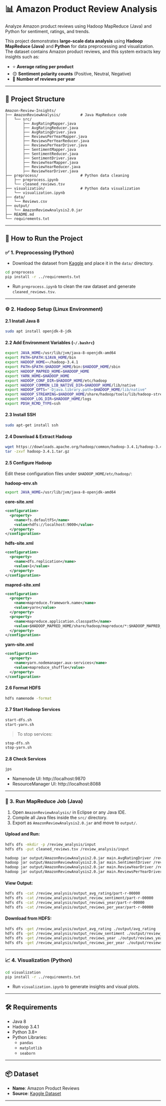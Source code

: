 # 📊 Amazon Product Review Analysis

Analyze Amazon product reviews using Hadoop MapReduce (Java) and Python for sentiment, ratings, and trends.

This project demonstrates **large-scale data analysis** using **Hadoop MapReduce (Java)** and **Python** for data preprocessing and visualization. The dataset contains Amazon product reviews, and this system extracts key insights such as:

- ⭐ **Average rating per product**
- 😊 **Sentiment polarity counts** (Positive, Neutral, Negative)
- 📅 **Number of reviews per year**

---

## 📁 Project Structure

```
Amazon-Review-Insights/
├── AmazonReviewAnalysis/         # Java MapReduce code
│   └── src/
│       ├── AvgRatingMapper.java
│       ├── AvgRatingReducer.java
│       ├── AvgRatingDriver.java
│       ├── ReviewsPerYearMapper.java
│       ├── ReviewsPerYearReducer.java
│       ├── ReviewsPerYearDriver.java
│       ├── SentimentMapper.java
│       ├── SentimentReducer.java
│       ├── SentimentDriver.java
│       ├── ReviewYearMapper.java
│       ├── ReviewYearReducer.java
│       ├── ReviewYearDriver.java
├── preprocess/                   # Python data cleaning
│   ├── preprocess.ipynb
│   └── cleaned_reviews.tsv
├── visualization/                # Python data visualization
│   └── visualization.ipynb
├── data/
│   └── Reviews.csv
├── output/
│   └── AmazonReviewAnalysis2.0.jar
├── README.md
└── requirements.txt
```

---

## 🚀 How to Run the Project

### ✅ 1. Preprocessing (Python)

- Download the dataset from [Kaggle](https://www.kaggle.com/datasets/arhamrumi/amazon-product-reviews) and place it in the `data/` directory.

```bash
cd preprocess
pip install -r ../requirements.txt
```

- Run `preprocess.ipynb` to clean the raw dataset and generate `cleaned_reviews.tsv`.

---

### ⚙️ 2. Hadoop Setup (Linux Environment)

#### 2.1 Install Java 8

```bash
sudo apt install openjdk-8-jdk
```

#### 2.2 Add Environment Variables (`~/.bashrc`)

```bash
export JAVA_HOME=/usr/lib/jvm/java-8-openjdk-amd64
export PATH=$PATH:$JAVA_HOME/bin
export HADOOP_HOME=~/hadoop-3.4.1
export PATH=$PATH:$HADOOP_HOME/bin:$HADOOP_HOME/sbin
export HADOOP_MAPRED_HOME=$HADOOP_HOME
export YARN_HOME=$HADOOP_HOME
export HADOOP_CONF_DIR=$HADOOP_HOME/etc/hadoop
export HADOOP_COMMON_LIB_NATIVE_DIR=$HADOOP_HOME/lib/native
export HADOOP_OPTS="-Djava.library.path=$HADOOP_HOME/lib/native"
export HADOOP_STREAMING=$HADOOP_HOME/share/hadoop/tools/lib/hadoop-streaming-3.4.1.jar
export HADOOP_LOG_DIR=$HADOOP_HOME/logs
export PDSH_RCMD_TYPE=ssh
```

#### 2.3 Install SSH

```bash
sudo apt-get install ssh
```

#### 2.4 Download & Extract Hadoop

```bash
wget https://downloads.apache.org/hadoop/common/hadoop-3.4.1/hadoop-3.4.1.tar.gz
tar -zxvf hadoop-3.4.1.tar.gz
```

#### 2.5 Configure Hadoop

Edit these configuration files under `$HADOOP_HOME/etc/hadoop/`:

**hadoop-env.sh**
```bash
export JAVA_HOME=/usr/lib/jvm/java-8-openjdk-amd64
```

**core-site.xml**
```xml
<configuration>
  <property>
    <name>fs.defaultFS</name>
    <value>hdfs://localhost:9000</value>
  </property>
</configuration>
```

**hdfs-site.xml**
```xml
<configuration>
  <property>
    <name>dfs.replication</name>
    <value>1</value>
  </property>
</configuration>
```

**mapred-site.xml**
```xml
<configuration>
  <property>
    <name>mapreduce.framework.name</name>
    <value>yarn</value>
  </property>
  <property>
    <name>mapreduce.application.classpath</name>
    <value>$HADOOP_MAPRED_HOME/share/hadoop/mapreduce/*:$HADOOP_MAPRED_HOME/share/hadoop/mapreduce/lib/*</value>
  </property>
</configuration>
```

**yarn-site.xml**
```xml
<configuration>
  <property>
    <name>yarn.nodemanager.aux-services</name>
    <value>mapreduce_shuffle</value>
  </property>
</configuration>
```

#### 2.6 Format HDFS

```bash
hdfs namenode -format
```

#### 2.7 Start Hadoop Services

```bash
start-dfs.sh
start-yarn.sh
```

> To stop services:

```bash
stop-dfs.sh
stop-yarn.sh
```

#### 2.8 Check Services

```bash
jps
```

- Namenode UI: http://localhost:9870  
- ResourceManager UI: http://localhost:8088

---

### 🧩 3. Run MapReduce Job (Java)

1. Open `AmazonReviewAnalysis/` in Eclipse or any Java IDE.
2. Compile all Java files inside the `src/` directory.
3. Export as `AmazonReviewAnalysis2.0.jar` and move to `output/`.

#### Upload and Run:

```bash
hdfs dfs -mkdir -p /review_analysis/input
hdfs dfs -put cleaned_reviews.tsv /review_analysis/input

hadoop jar output/AmazonReviewAnalysis2.0.jar main.AvgRatingDriver /review_analysis/input /review_analysis/output_avg_rating
hadoop jar output/AmazonReviewAnalysis2.0.jar main.SentimentDriver /review_analysis/input /review_analysis/output_review_sentiment
hadoop jar output/AmazonReviewAnalysis2.0.jar main.ReviewYearDriver /review_analysis/input /review_analysis/output_reviews_year
hadoop jar output/AmazonReviewAnalysis2.0.jar main.ReviewsPerYearDriver /review_analysis/input /review_analysis/output_reviews_per_year
```

#### View Output:

```bash
hdfs dfs -cat /review_analysis/output_avg_rating/part-r-00000
hdfs dfs -cat /review_analysis/output_review_sentiment/part-r-00000
hdfs dfs -cat /review_analysis/output_reviews_year/part-r-00000
hdfs dfs -cat /review_analysis/output_reviews_per_year/part-r-00000
```

#### Download from HDFS:

```bash
hdfs dfs -get /review_analysis/output_avg_rating ./output/avg_rating
hdfs dfs -get /review_analysis/output_review_sentiment ./output/review_sentiment
hdfs dfs -get /review_analysis/output_reviews_year ./output/reviews_year
hdfs dfs -get /review_analysis/output_reviews_per_year ./output/reviews_per_year
```

---

### 📈 4. Visualization (Python)

```bash
cd visualization
pip install -r ../requirements.txt
```

- Run `visualization.ipynb` to generate insights and visual plots.

---

## 🛠️ Requirements

- Java 8
- Hadoop 3.4.1
- Python 3.8+
- Python Libraries:
  - `pandas`
  - `matplotlib`
  - `seaborn`

---

## 📦 Dataset

- **Name**: Amazon Product Reviews
- **Source**: [Kaggle Dataset](https://www.kaggle.com/datasets/arhamrumi/amazon-product-reviews)

---
